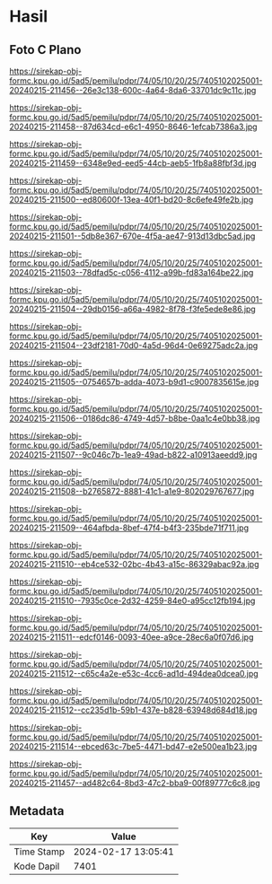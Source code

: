 # Hasil

## Foto C Plano

https://sirekap-obj-formc.kpu.go.id/5ad5/pemilu/pdpr/74/05/10/20/25/7405102025001-20240215-211456--26e3c138-600c-4a64-8da6-33701dc9c11c.jpg

https://sirekap-obj-formc.kpu.go.id/5ad5/pemilu/pdpr/74/05/10/20/25/7405102025001-20240215-211458--87d634cd-e6c1-4950-8646-1efcab7386a3.jpg

https://sirekap-obj-formc.kpu.go.id/5ad5/pemilu/pdpr/74/05/10/20/25/7405102025001-20240215-211459--6348e9ed-eed5-44cb-aeb5-1fb8a88fbf3d.jpg

https://sirekap-obj-formc.kpu.go.id/5ad5/pemilu/pdpr/74/05/10/20/25/7405102025001-20240215-211500--ed80600f-13ea-40f1-bd20-8c6efe49fe2b.jpg

https://sirekap-obj-formc.kpu.go.id/5ad5/pemilu/pdpr/74/05/10/20/25/7405102025001-20240215-211501--5db8e367-670e-4f5a-ae47-913d13dbc5ad.jpg

https://sirekap-obj-formc.kpu.go.id/5ad5/pemilu/pdpr/74/05/10/20/25/7405102025001-20240215-211503--78dfad5c-c056-4112-a99b-fd83a164be22.jpg

https://sirekap-obj-formc.kpu.go.id/5ad5/pemilu/pdpr/74/05/10/20/25/7405102025001-20240215-211504--29db0156-a66a-4982-8f78-f3fe5ede8e86.jpg

https://sirekap-obj-formc.kpu.go.id/5ad5/pemilu/pdpr/74/05/10/20/25/7405102025001-20240215-211504--23df2181-70d0-4a5d-96d4-0e69275adc2a.jpg

https://sirekap-obj-formc.kpu.go.id/5ad5/pemilu/pdpr/74/05/10/20/25/7405102025001-20240215-211505--0754657b-adda-4073-b9d1-c9007835615e.jpg

https://sirekap-obj-formc.kpu.go.id/5ad5/pemilu/pdpr/74/05/10/20/25/7405102025001-20240215-211506--0186dc86-4749-4d57-b8be-0aa1c4e0bb38.jpg

https://sirekap-obj-formc.kpu.go.id/5ad5/pemilu/pdpr/74/05/10/20/25/7405102025001-20240215-211507--9c046c7b-1ea9-49ad-b822-a10913aeedd9.jpg

https://sirekap-obj-formc.kpu.go.id/5ad5/pemilu/pdpr/74/05/10/20/25/7405102025001-20240215-211508--b2765872-8881-41c1-a1e9-802029767677.jpg

https://sirekap-obj-formc.kpu.go.id/5ad5/pemilu/pdpr/74/05/10/20/25/7405102025001-20240215-211509--464afbda-8bef-47f4-b4f3-235bde71f711.jpg

https://sirekap-obj-formc.kpu.go.id/5ad5/pemilu/pdpr/74/05/10/20/25/7405102025001-20240215-211510--eb4ce532-02bc-4b43-a15c-86329abac92a.jpg

https://sirekap-obj-formc.kpu.go.id/5ad5/pemilu/pdpr/74/05/10/20/25/7405102025001-20240215-211510--7935c0ce-2d32-4259-84e0-a95cc12fb194.jpg

https://sirekap-obj-formc.kpu.go.id/5ad5/pemilu/pdpr/74/05/10/20/25/7405102025001-20240215-211511--edcf0146-0093-40ee-a9ce-28ec6a0f07d6.jpg

https://sirekap-obj-formc.kpu.go.id/5ad5/pemilu/pdpr/74/05/10/20/25/7405102025001-20240215-211512--c65c4a2e-e53c-4cc6-ad1d-494dea0dcea0.jpg

https://sirekap-obj-formc.kpu.go.id/5ad5/pemilu/pdpr/74/05/10/20/25/7405102025001-20240215-211512--cc235d1b-59b1-437e-b828-63948d684d18.jpg

https://sirekap-obj-formc.kpu.go.id/5ad5/pemilu/pdpr/74/05/10/20/25/7405102025001-20240215-211514--ebced63c-7be5-4471-bd47-e2e500ea1b23.jpg

https://sirekap-obj-formc.kpu.go.id/5ad5/pemilu/pdpr/74/05/10/20/25/7405102025001-20240215-211457--ad482c64-8bd3-47c2-bba9-00f89777c6c8.jpg


## Metadata

| Key        | Value               |
| ---------- | ------------------- |
| Time Stamp | 2024-02-17 13:05:41 |
| Kode Dapil | 7401                |




